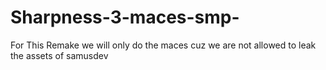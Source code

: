 # Sharpness-3-maces-smp-
For This Remake we will only do the maces cuz we are not allowed to leak the assets of samusdev
